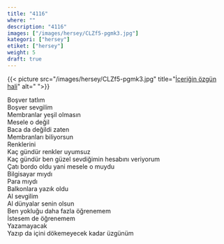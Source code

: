 ```yaml
---
title: "4116"
where: ""
description: "4116"
images: ["/images/hersey/CLZf5-pgmk3.jpg"]
kategori: ["hersey"]
etiket: ["hersey"]
weight: 5 
draft: true
---
```


{{< picture src="/images/hersey/CLZf5-pgmk3.jpg" title="[İçeriğin özgün hali](https://www.instagram.com/p/CLZf5-pgmk3)" alt=" ">}}


Boşver tatlım  
Boşver sevgilim  
Membranlar yeşil olmasın  
Mesele o değil  
Baca da değildi zaten  
Membranları biliyorsun  
Renklerini  
Kaç gündür renkler uyumsuz  
Kaç gündür ben güzel sevdiğimin hesabını veriyorum  
Çatı bordo oldu yani mesele o muydu  
Bilgisayar mıydı  
Para mıydı  
Balkonlara yazık oldu  
Al sevgilim  
Al dünyalar senin olsun  
Ben yokluğu daha fazla öğrenemem  
İstesem de öğrenemem  
Yazamayacak  
Yazıp da içini dökemeyecek kadar üzgünüm